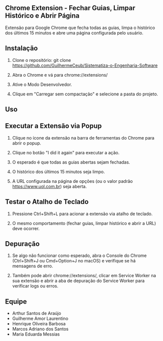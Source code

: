 ## Chrome Extension - Fechar Guias, Limpar Histórico e Abrir Página

Extensão para Google Chrome que fecha todas as guias, limpa o histórico dos últimos 15 minutos e abre uma página configurada pelo usuário.

## Instalação

1. Clone o repositório:
   git clone https://github.com/GuilhermeCeub/Sistematiza-o-Engenharia-Software

2. Abra o Chrome e vá para chrome://extensions/

3. Ative o Modo Desenvolvedor.

4. Clique em "Carregar sem compactação" e selecione a pasta do projeto.

## Uso

## Executar a Extensão via Popup

1. Clique no ícone da extensão na barra de ferramentas do Chrome para abrir o popup.
   
2. Clique no botão "I did it again" para executar a ação.

3. O esperado é que todas as guias abertas sejam fechadas.
 
4. O histórico dos últimos 15 minutos seja limpo.

5. A URL configurada na página de opções (ou o valor padrão https://www.uol.com.br) seja aberta.

## Testar o Atalho de Teclado
 
1. Pressione Ctrl+Shift+L para acionar a extensão via atalho de teclado.

2. O mesmo comportamento (fechar guias, limpar histórico e abrir a URL) deve ocorrer.

## Depuração

1. Se algo não funcionar como esperado, abra o Console do Chrome (Ctrl+Shift+J ou Cmd+Option+J no macOS) e verifique se há mensagens de erro.

2. Também pode abrir chrome://extensions/, clicar em Service Worker na sua extensão e abrir a aba de depuração do Service Worker para verificar logs ou erros.

## Equipe

- Arthur Santos de Araújo
- Guilherme Amor Laurentino
- Henrique Oliveira Barbosa
- Marcos Adriano dos Santos
- Maria Eduarda Messias
